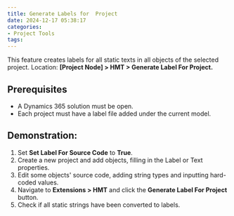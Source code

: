 ```yaml
---
title: Generate Labels for  Project
date: 2024-12-17 05:38:17
categories: 
- Project Tools
tags:
---
```


This feature creates labels for all static texts in all objects of the selected project. Location: **[Project Node] > HMT > Generate Label For Project.**

## Prerequisites

- A Dynamics 365 solution must be open.
- Each project must have a label file added under the current model.

## Demonstration:

1. Set **Set Label For Source Code** to **True**.
2. Create a new project and add objects, filling in the Label or Text properties.
3. Edit some objects' source code, adding string types and inputting hard-coded values.
4. Navigate to **Extensions > HMT** and click the **Generate Label For Project** button.
5. Check if all static strings have been converted to labels.